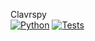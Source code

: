 Clavrspy<br>
[![Python](https://img.shields.io/badge/python-3.8%2B-blue?style=for-the-badge)](https://www.python.org/)
[![Tests](https://img.shields.io/github/actions/workflow/status/dennis-fahrner/clavrspy/ci.yaml?branch=master&style=for-the-badge)](https://github.com/dennis-fahrner/clavrspy/actions)
